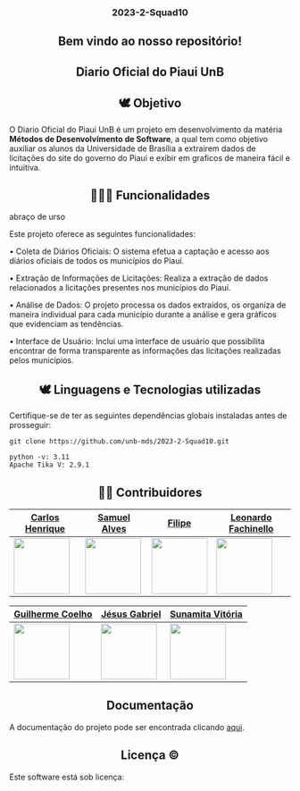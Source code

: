 <div align="center">
  <h3> 2023-2-Squad10 </h3>
</div>

<div align="center">
  <h2>Bem vindo ao nosso repositório! </h2>
</div> 

<div align="center">
  <h2>Diario Oficial do Piaui UnB </h2>
</div> 

<div align="center">
  <h2>🕊 Objetivo </h2>
</div> 

O Diario Oficial do Piaui UnB é um projeto em desenvolvimento da matéria **Métodos de Desenvolvimento de Software**, a qual tem como objetivo auxiliar os alunos da Universidade de Brasília a extrairem dados de licitações do site do governo do Piaui e exibir em graficos de maneira fácil e intuitiva.

<div align="center">
  <h2>👩🏾‍💻 Funcionalidades </h2>
</div> 

abraço de urso

Este projeto oferece as seguintes funcionalidades:

• Coleta de Diários Oficiais: O sistema efetua a captação e acesso aos diários oficiais de todos os municípios do Piauí.

• Extração de Informações de Licitações: Realiza a extração de dados relacionados a licitações presentes nos municípios do Piauí.

• Análise de Dados: O projeto processa os dados extraídos, os organiza de maneira individual para cada município durante a análise e gera gráficos que evidenciam as tendências.

• Interface de Usuário: Inclui uma interface de usuário que possibilita encontrar de forma transparente as informações das licitações realizadas pelos municípios.

<div align="center">
  <h2>🕊 Linguagens e Tecnologias utilizadas </h2>
</div> 
  Certifique-se de ter as seguintes dependências globais instaladas antes de prosseguir:

    git clone https://github.com/unb-mds/2023-2-Squad10.git
    
  	python -v: 3.11
    Apache Tika V: 2.9.1

<div align="center">
  <h2>👨‍💻 Contribuidores </h2>
</div> 

| [Carlos Henrique](https://github.com/Carlos42511)            | [Samuel Alves](https://github.com/samuelalvess)              | [Filipe](https://github.com/Filipe-002)                | [Leonardo Fachinello](https://github.com/LeoFacB)              |
| ------------------------------------------------------------- | --------------------------------------------------------- | ----------------------------------------------------------- | ---------------------------------------------------------- |
| <img src="https://avatars.githubusercontent.com/u/119907827?v=4" width="100"/> | <img src="https://avatars.githubusercontent.com/u/87997616?v=4" width="100" /> | <img src="https://avatars.githubusercontent.com/u/90454615?v=4" width="100"/> | <img src="https://avatars.githubusercontent.com/u/124631520?v=4" width="100"/> |

| [Guilherme Coelho](https://github.com/Guilermanoo)            | [Jésus Gabriel](https://github.com/xgabrielcv)              | [Sunamita Vitória](https://github.com/Sunamit)                |    
| ------------------------------------------------------------- | --------------------------------------------------------- | ----------------------------------------------------------- | 
| <img src="https://avatars.githubusercontent.com/u/98980548?v=4" width="100"/> | <img src="https://avatars.githubusercontent.com/u/101183266?v=4" width="100" /> | <img src="https://avatars.githubusercontent.com/u/109704535?v=4" width="100"/> | 


<div align="center">
  <h2>Documentação </h2>
</div> 

A documentação do projeto pode ser encontrada clicando [aqui](https://unb-mds.github.io/2023-2-Squad10/).

<div align="center">
  <h2>Licença © </h2>
</div> 

Este software está sob licença:
